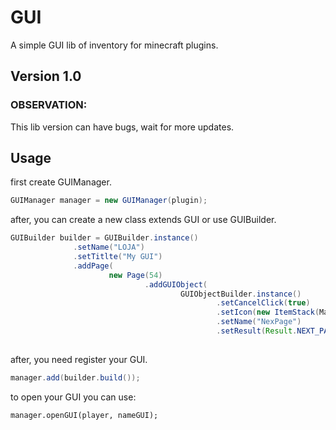 # GUI
A simple GUI lib of inventory for minecraft plugins.

## Version 1.0

### OBSERVATION:
This lib version can have bugs, wait for more updates.

## Usage
  first create GUIManager.

  ```java
  GUIManager manager = new GUIManager(plugin);
  ```
  after, you can create a new class extends GUI or use GUIBuilder.
  
  ```java
 GUIBuilder builder = GUIBuilder.instance()
                .setName("LOJA")
                .setTitlte("My GUI")
                .addPage(
                        new Page(54)
                                .addGUIObject(
                                        GUIObjectBuilder.instance()
                                                .setCancelClick(true)
                                                .setIcon(new ItemStack(Material.STONE))
                                                .setName("NexPage")
                                                .setResult(Result.NEXT_PAGE).build()));
                 
  ```
  
  after, you need register your GUI.
  
  ```java
  manager.add(builder.build());
  ```
  to open your GUI you can use:
  ```
  manager.openGUI(player, nameGUI);
  ```
